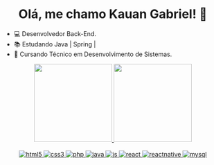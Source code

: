 <h1 align="center">
  Olá, me chamo Kauan Gabriel! 👋
</h1>

- 💻 Desenvolvedor Back-End.
- 📚 Estudando Java | Spring |
- 🎒 Cursando Técnico em Desenvolvimento de Sistemas.

<div align="center">
  <a href="https://github.com/Kauan-Ts11">
  <img height="180em" src="https://github-readme-stats.vercel.app/api?username=Kauan-Ts11&show_icons=true&theme=dark&include_all_commits=true&count_private=true" />
  <img height="180em" src="https://github-readme-stats.vercel.app/api/top-langs/?username=Kauan-Ts11&layout=compact&langs_count=7&theme=dark" />
</div>

<div align="center" style="display: inline_block"><br>
  <img alt="html5" src="https://img.shields.io/badge/HTML5-E34F26?style=for-the-badge&logo=html5&logoColor=white">
  <img alt="css3" src="https://img.shields.io/badge/CSS3-1572B6?style=for-the-badge&logo=css3&logoColor=white">
  <img alt="php" src="https://img.shields.io/badge/PHP-777BB4?style=for-the-badge&logo=php&logoColor=white">
  <img alt="java" src="https://img.shields.io/badge/Java-ED8B00?style=for-the-badge&logo=java&logoColor=white">
  <img alt="js" src="https://img.shields.io/badge/JavaScript-F7DF1E?style=for-the-badge&logo=javascript&logoColor=black">
  <img alt="react" src="https://img.shields.io/badge/React-20232A?style=for-the-badge&logo=react&logoColor=61DAFB">
  <img alt="reactnative" src="https://img.shields.io/badge/React_Native-20232A?style=for-the-badge&logo=react&logoColor=61DAFB">
  <img alt="mysql" src="https://img.shields.io/badge/MySQL-00000F?style=for-the-badge&logo=mysql&logoColor=white">
</div>

#
